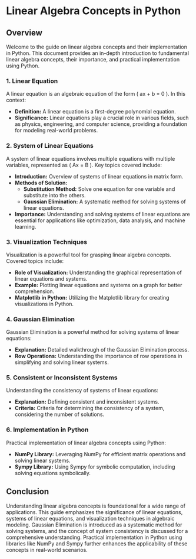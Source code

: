 # Linear Algebra Concepts in Python

## Overview

Welcome to the guide on linear algebra concepts and their implementation in Python. This document provides an in-depth introduction to fundamental linear algebra concepts, their importance, and practical implementation using Python.

### 1. Linear Equation

A linear equation is an algebraic equation of the form \( ax + b = 0 \). In this context:

- **Definition:** A linear equation is a first-degree polynomial equation.
- **Significance:** Linear equations play a crucial role in various fields, such as physics, engineering, and computer science, providing a foundation for modeling real-world problems.

### 2. System of Linear Equations

A system of linear equations involves multiple equations with multiple variables, represented as \( Ax = B \). Key topics covered include:

- **Introduction:** Overview of systems of linear equations in matrix form.
- **Methods of Solution:**
  - **Substitution Method:** Solve one equation for one variable and substitute into the others.
  - **Gaussian Elimination:** A systematic method for solving systems of linear equations.
- **Importance:** Understanding and solving systems of linear equations are essential for applications like optimization, data analysis, and machine learning.

### 3. Visualization Techniques

Visualization is a powerful tool for grasping linear algebra concepts. Covered topics include:

- **Role of Visualization:** Understanding the graphical representation of linear equations and systems.
- **Example:** Plotting linear equations and systems on a graph for better comprehension.
- **Matplotlib in Python:** Utilizing the Matplotlib library for creating visualizations in Python.

### 4. Gaussian Elimination

Gaussian Elimination is a powerful method for solving systems of linear equations:

- **Explanation:** Detailed walkthrough of the Gaussian Elimination process.
- **Row Operations:** Understanding the importance of row operations in simplifying and solving linear systems.

### 5. Consistent or Inconsistent Systems

Understanding the consistency of systems of linear equations:

- **Explanation:** Defining consistent and inconsistent systems.
- **Criteria:** Criteria for determining the consistency of a system, considering the number of solutions.

### 6. Implementation in Python

Practical implementation of linear algebra concepts using Python:

- **NumPy Library:** Leveraging NumPy for efficient matrix operations and solving linear systems.
- **Sympy Library:** Using Sympy for symbolic computation, including solving equations symbolically.

## Conclusion

Understanding linear algebra concepts is foundational for a wide range of applications. This guide emphasizes the significance of linear equations, systems of linear equations, and visualization techniques in algebraic modeling. Gaussian Elimination is introduced as a systematic method for solving systems, and the concept of system consistency is discussed for a comprehensive understanding. Practical implementation in Python using libraries like NumPy and Sympy further enhances the applicability of these concepts in real-world scenarios.

